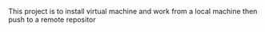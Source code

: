 This project is to install virtual machine and work from a local machine then push to a remote repositor